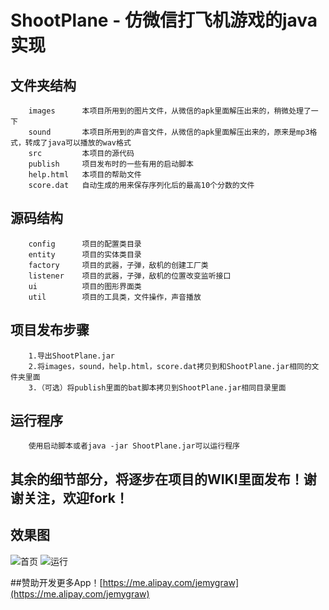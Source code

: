 ShootPlane - 仿微信打飞机游戏的java实现
===========================================

## 文件夹结构
        images      本项目所用到的图片文件，从微信的apk里面解压出来的，稍微处理了一下 
        sound       本项目所用到的声音文件，从微信的apk里面解压出来的，原来是mp3格式，转成了java可以播放的wav格式 
        src         本项目的源代码
        publish     项目发布时的一些有用的启动脚本
        help.html   本项目的帮助文件
        score.dat   自动生成的用来保存序列化后的最高10个分数的文件

## 源码结构
        config      项目的配置类目录
        entity      项目的实体类目录
        factory     项目的武器，子弹，敌机的创建工厂类
        listener    项目的武器，子弹，敌机的位置改变监听接口
        ui          项目的图形界面类
        util        项目的工具类，文件操作，声音播放

## 项目发布步骤
        1.导出ShootPlane.jar
        2.将images，sound，help.html，score.dat拷贝到和ShootPlane.jar相同的文件夹里面
        3.（可选）将publish里面的bat脚本拷贝到ShootPlane.jar相同目录里面

## 运行程序
        使用启动脚本或者java -jar ShootPlane.jar可以运行程序
	
 
## 其余的细节部分，将逐步在项目的WIKI里面发布！谢谢关注，欢迎fork！


## 效果图
![首页](shootplane_1.png)
![运行](shootplane_2.png)

##赞助开发更多App！[https://me.alipay.com/jemygraw](https://me.alipay.com/jemygraw)
